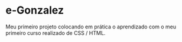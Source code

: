 # e-Gonzalez
Meu primeiro projeto colocando em prática o aprendizado com o meu primeiro curso realizado de CSS / HTML.
